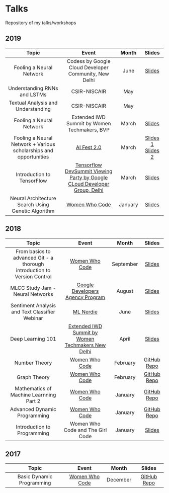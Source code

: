 # Talks
Repository of my talks/workshops

## 2019

| Topic                                                                 | Event                                   | Month     | Slides |
| :-------------------------------------------------------------------: | :-------------------------------------: | :-------: | :----: |
| Fooling a Neural Network | Codess by Google Cloud Developer Community, New Delhi | June | [Slides](https://docs.google.com/presentation/d/1Tr0oA4iw1d56Zp4RuILfsGBk3DjhecnXunNf_lxfR9s/edit?usp=sharing) |
| Understanding RNNs and LSTMs | CSIR-NISCAIR | May |
| Textual Analysis and Understanding | CSIR-NISCAIR | May |
| Fooling a Neural Network | Extended IWD Summit by Women Techmakers, BVP | March | [Slides](https://docs.google.com/presentation/d/18susLnoo0zzmfjw0szyrHdlRm8zuWL1aGmNiQA3JrM4/edit?usp=sharing) |
| Fooling a Neural Network + Various scholarships and opportunities | [AI Fest 2.0](http://aifest.iedccoet.org/) | March | [Slides 1](https://docs.google.com/presentation/d/18susLnoo0zzmfjw0szyrHdlRm8zuWL1aGmNiQA3JrM4/edit?usp=sharing) [Slides 2](https://docs.google.com/presentation/d/1DqaxNENOPQOQ41IMlSFPBQUEpdpqnaeJNwH1caDwmv0/edit?usp=sharing) |
| Introduction to TensorFlow | [Tensorflow DevSummit Viewing Party by Google CLoud Developer Group, Delhi](https://commudle.com/gcdc-new-delhi/events/tf-devsummit-viewing-party) | March | [Slides](https://docs.google.com/presentation/d/1w9ZR-TdN_YgiY92q0E1C9ZMPTFw3nDUxARAJvj-u7oI/edit?usp=sharing) |
| Neural Architecture Search Using Genetic Algorithm | [Women Who Code](https://www.meetup.com/Women-Who-Code-Delhi/events/257638229/) | January | [Slides](https://docs.google.com/presentation/d/1xz3JcvRcVCgbvwzxKlpdDPNGPmKPkLe7HlwtnKJWB2A/edit?usp=sharing) |

## 2018

| Topic                                                                 | Event                                   | Month     | Slides |
| :-------------------------------------------------------------------: | :-------------------------------------: | :-------: | :----: |
| From basics to advanced Git - a thorough introduction to Version Control | [Women Who Code](https://www.meetup.com/Women-Who-Code-Delhi/events/254111109/?read=1&_xtd=gatlbWFpbF9jbGlja9oAJDE2ZTU1MjA2LWUzMWMtNDIwOC1hZmIxLTVmYmE4ZGE4NTkyMw&_af=event&_af_eid=254111109) | September | [Slides](https://docs.google.com/presentation/d/1CYEJ3UaKchmYSpv6ujJGPcc4fHgzL2g40j8fgc7voeg/edit?usp=sharing)
| MLCC Study Jam - Neural Networks | [Google Developers Agency Program](https://www.youtube.com/watch?v=gSmy6pY4yDs&feature=share) | August | [Slides](https://docs.google.com/presentation/d/19-iM6mal-5GRpz6y-PSZaga2cuYUNqiJ_V_YTKUGLQM/edit?usp=sharing) |
| Sentiment Analysis and Text Classifier Webinar | [ML Nerdie](https://www.facebook.com/mlnerdie/videos/480282612408130) | June | [Slides](https://docs.google.com/presentation/d/1uj0IefW4j3i_hDfxUgKuzw_YWh5sYCGavr0fqCttgr8/edit?usp=sharing)  |
| Deep Learning 101 | [Extended IWD Summit by Women Techmakers New Delhi](https://www.meetup.com/GDGNewDelhi/events/248254135/) | April | [Slides](https://docs.google.com/presentation/d/1GSieFi3Vz53VbpijSfV6a9ZJY5vLWlotc9xlYt8ldh4/edit?usp=sharing)   |
| Number Theory | [Women Who Code](https://www.meetup.com/Women-Who-Code-Delhi/events/247551851/) | February | [GitHub Repo](https://github.com/shubhi-sareen/Deep-Dive-into-Competitive-Programming---Women-Who-Code-Delhi-Number-Theory) |
| Graph Theory | [Women Who Code](https://www.meetup.com/Women-Who-Code-Delhi/events/246996186/) | February | [GitHub Repo](https://github.com/shubhi-sareen/Deep-Dive-into-Competitive-Programming---Women-Who-Code-Delhi-Graph-Theory) |
| Mathematics of Machine Learnning Part 2 | [Women Who Code](https://www.meetup.com/Women-Who-Code-Delhi/events/246927838/) | January | [GitHub Repo](https://github.com/shubhi-sareen/Mathematics-of-Machine-Learning-Part-2---Women-Who-Code-Delhi) |
| Advanced Dynamic Programming | [Women Who Code](https://www.meetup.com/Women-Who-Code-Delhi/events/246556323/) | January | [GitHub Repo](https://github.com/shubhi-sareen/Deep-Dive-into-Competitive-Programming---Women-Who-Code-Delhi-Dynamic-Programming-) |
| Introduction to Programming | Women Who Code and The Girl Code | January | [Slides](https://docs.google.com/presentation/d/1oeHk61-ddrVbqHkbCQgrsgehohAn5ZrR955MUZzDplc/edit?usp=sharing) |

## 2017

| Topic                                                                 | Event                                   | Month     | Slides |
| :-------------------------------------------------------------------: | :-------------------------------------: | :-------: | :----: |
| Basic Dynamic Programming | [Women Who Code](https://www.meetup.com/Women-Who-Code-Delhi/events/243547695/) | December | [GitHub Repo](https://github.com/shubhi-sareen/Deep-Dive-into-Competitive-Programming---Women-Who-Code-Delhi-Dynamic-Programming-) |
